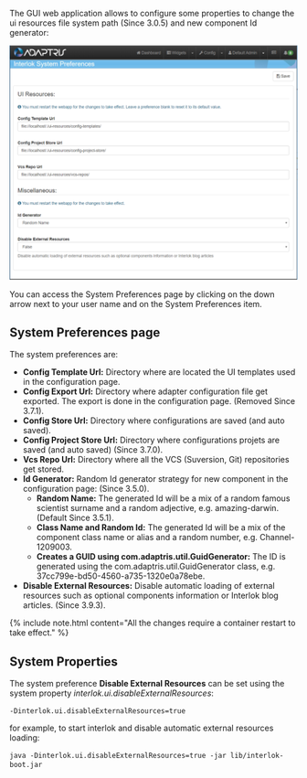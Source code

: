 The GUI web application allows to configure some properties to change the ui resources file system path (Since 3.0.5) and new component Id generator:

![System Preferences](../../images/ui-user-guide/system-preferences.png)

You can access the System Preferences page by clicking on the down arrow next to your user name and on the System Preferences item.

## System Preferences page

The system preferences are:

- **Config Template Url:** Directory where are located the UI templates used in the configuration page.
- **Config Export Url:** Directory where adapter configuration file get exported. The export is done in the configuration page. (Removed Since 3.7.1).
- **Config Store Url:** Directory where configurations are saved (and auto saved).
- **Config Project Store Url:** Directory where configurations projets are saved (and auto saved) (Since 3.7.0).
- **Vcs Repo Url:** Directory where all the VCS (Suversion, Git) repositories get stored.
- **Id Generator:** Random Id generator strategy for new component in the configuration page: (Since 3.5.0).
    - **Random Name:** The generated Id will be a mix of a random famous scientist surname and a random adjective, e.g. amazing-darwin. (Default Since 3.5.1).
    - **Class Name and Random Id:** The generated Id will be a mix of the component class name or alias and a random number, e.g. Channel-1209003.
    - **Creates a GUID using com.adaptris.util.GuidGenerator:** The ID is generated using the com.adaptris.util.GuidGenerator class, e.g. 37cc799e-bd50-4560-a735-1320e0a78ebe.
- **Disable External Resources:** Disable automatic loading of external resources such as optional components information or Interlok blog articles. (Since 3.9.3).

{% include note.html content="All the changes require a container restart to take effect." %}

## System Properties

The system preference **Disable External Resources** can be set using the system property *interlok.ui.disableExternalResources*:

```
-Dinterlok.ui.disableExternalResources=true
```

for example, to start interlok and disable automatic external resources loading:

```
java -Dinterlok.ui.disableExternalResources=true -jar lib/interlok-boot.jar 
```
